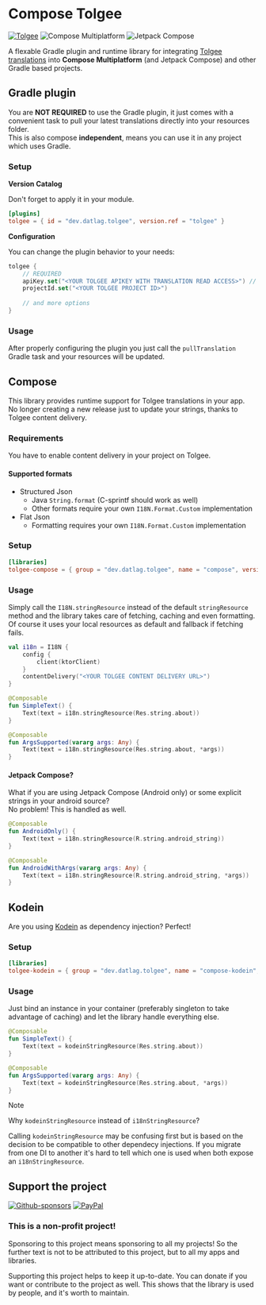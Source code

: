 # Compose Tolgee

[![Tolgee](https://img.shields.io/badge/Tolgee-f06695?style=for-the-badge)](https://tolgee.io/) ![Compose Multiplatform](https://img.shields.io/badge/Compose%20Multiplatform-Supported-green?style=for-the-badge) ![Jetpack Compose](https://img.shields.io/badge/Jetpack%20Compose-Supported-green?style=for-the-badge)

A flexable Gradle plugin and runtime library for integrating [Tolgee translations](https://tolgee.io) into **Compose Multiplatform** (and Jetpack Compose) and other Gradle based projects.

## Gradle plugin

You are **NOT REQUIRED** to use the Gradle plugin, it just comes with a convenient task to pull your latest translations directly into your resources folder.  
This is also compose **independent**, means you can use it in any project which uses Gradle.

### Setup

**Version Catalog**

Don't forget to apply it in your module.

```toml
[plugins]
tolgee = { id = "dev.datlag.tolgee", version.ref = "tolgee" }
```

**Configuration**

You can change the plugin behavior to your needs:

```kotlin
tolgee {
    // REQUIRED
    apiKey.set("<YOUR TOLGEE APIKEY WITH TRANSLATION READ ACCESS>") // or use the 'tolgee.apikey=' property instead
    projectId.set("<YOUR TOLGEE PROJECT ID>")
    
    // and more options
}
```

### Usage

After properly configuring the plugin you just call the `pullTranslation` Gradle task and your resources will be updated.

## Compose

This library provides runtime support for Tolgee translations in your app.  
No longer creating a new release just to update your strings, thanks to Tolgee content delivery.

### Requirements

You have to enable content delivery in your project on Tolgee.  

#### Supported formats

- Structured Json
  - Java `String.format` (C-sprintf should work as well)
  - Other formats require your own `I18N.Format.Custom` implementation
- Flat Json
  - Formatting requires your own `I18N.Format.Custom` implementation

###  Setup

```toml
[libraries]
tolgee-compose = { group = "dev.datlag.tolgee", name = "compose", version.ref = "tolgee" }
```

### Usage

Simply call the `I18N.stringResource` instead of the default `stringResource` method and the library takes care of fetching, caching and even formatting.  
Of course it uses your local resources as default and fallback if fetching fails.

```kotlin
val i18n = I18N {
    config {
        client(ktorClient)
    }
    contentDelivery("<YOUR TOLGEE CONTENT DELIVERY URL>")
}

@Composable
fun SimpleText() {
    Text(text = i18n.stringResource(Res.string.about))
}

@Composable
fun ArgsSupported(vararg args: Any) {
    Text(text = i18n.stringResource(Res.string.about, *args))
}
```

#### Jetpack Compose?

What if you are using Jetpack Compose (Android only) or some explicit strings in your android source?  
No problem! This is handled as well.

```kotlin
@Composable
fun AndroidOnly() {
    Text(text = i18n.stringResource(R.string.android_string))
}

@Composable
fun AndroidWithArgs(vararg args: Any) {
    Text(text = i18n.stringResource(R.string.android_string, *args))
}
```

## Kodein

Are you using [Kodein](https://github.com/kosi-libs/Kodein) as dependency injection? Perfect!  

###  Setup

```toml
[libraries]
tolgee-kodein = { group = "dev.datlag.tolgee", name = "compose-kodein", version.ref = "tolgee" }
```

### Usage

Just bind an instance in your container (preferably singleton to take advantage of caching) and let the library handle everything else.

```kotlin
@Composable
fun SimpleText() {
    Text(text = kodeinStringResource(Res.string.about))
}

@Composable
fun ArgsSupported(vararg args: Any) {
    Text(text = kodeinStringResource(Res.string.about, *args))
}
```

> [!NOTE]
> Why `kodeinStringResource` instead of `i18nStringResource`?
>
> Calling `kodeinStringResource` may be confusing first but is based on the decision to be compatible to other dependecy injections.
> If you migrate from one DI to another it's hard to tell which one is used when both expose an `i18nStringResource`.

## Support the project

[![Github-sponsors](https://img.shields.io/badge/sponsor-30363D?style=for-the-badge&logo=GitHub-Sponsors&logoColor=#EA4AAA)](https://github.com/sponsors/DATL4G)
[![PayPal](https://img.shields.io/badge/PayPal-00457C?style=for-the-badge&logo=paypal&logoColor=white)](https://paypal.me/datlag)

### This is a non-profit project!

Sponsoring to this project means sponsoring to all my projects!
So the further text is not to be attributed to this project, but to all my apps and libraries.

Supporting this project helps to keep it up-to-date. You can donate if you want or contribute to the project as well.
This shows that the library is used by people, and it's worth to maintain.
